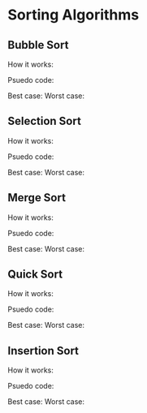 # Sorting Algorithms

## Bubble Sort
How it works:

Psuedo code:

Best case:
Worst case:


## Selection Sort
How it works:

Psuedo code:

Best case:
Worst case:


## Merge Sort
How it works:

Psuedo code:

Best case:
Worst case:


## Quick Sort
How it works:

Psuedo code:

Best case:
Worst case:



## Insertion Sort
How it works:

Psuedo code:

Best case:
Worst case:

